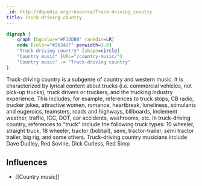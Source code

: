 ```yaml
---
_id: http://dbpedia.org/resource/Truck-driving_country
title: Truck-driving country
---
```


```dot
digraph {
	graph [bgcolor="#F3DDB8" rankdir=LR]
	node [color="#26242F" penwidth=3.0]
	"Truck-driving country" [shape=circle]
	"Country music" [URL="/country-music/"]
	"Country music" -> "Truck-driving country"
}
```

Truck-driving country is a subgenre of country and western music. It is characterized by lyrical content about trucks (i.e. commercial vehicles, not pick-up trucks), truck drivers or truckers, and the trucking industry experience. This includes, for example, references to truck stops, CB radio, trucker jokes, attractive women, romance, heartbreak, loneliness, stimulants and eugeroics, teamsters, roads and highways, billboards, inclement weather, traffic, ICC, DOT, car accidents, washrooms, etc. In truck-driving country, references to "truck" include the following truck types: 10 wheeler, straight truck, 18 wheeler, tractor (bobtail), semi, tractor-trailer, semi tractor trailer, big rig, and some others. Truck-driving country musicians include Dave Dudley, Red Sovine, Dick Curless, Red Simp

## Influences
- [[Country music]]
